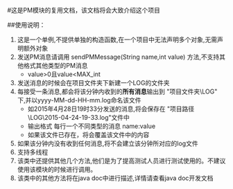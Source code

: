 
#这是PM模块的复用文档，该文档将会大致介绍这个项目

##使用说明：

1. 这是一个单例,不提供单独的构造函数,在一个项目中无法声明多个对象,无需声明额外对象
2. 发送PM消息请调用  sendPMMessage(String name,int value) 方法,不支持其他格式其他类型的PM消息
    * value>0且value<MAX_int
3. 发送消息的时候会在项目文件夹下新建一个LOG的文件夹
4. 每接受一条消息,都会将该分钟内收到的**所有消息**输出到 "项目文件夹\LOG" 下,并以yyyy-MM-dd-HH-mm.log命名该文件
    * 如2015年4月28日19时33分发送的消息,将会保存在  "项目路径\LOG\2015-04-24-19-33.log"文件中
    * 输出格式  每行一个不同类型的消息    name:value
    * 如果该文件已存在，将会覆盖该文件中的内容
5. 如果该分钟内没有收到任何消息,将不会建立该分钟所对应的log文件
6. 支持多线程
7. 该类中还提供其他几个方法,他们是为了提高测试人员进行测试使用的。不建议使用该模块的时候进行调用。
8. 该类中的其他方法将在java doc中进行描述,详情请查看java doc开发文档



